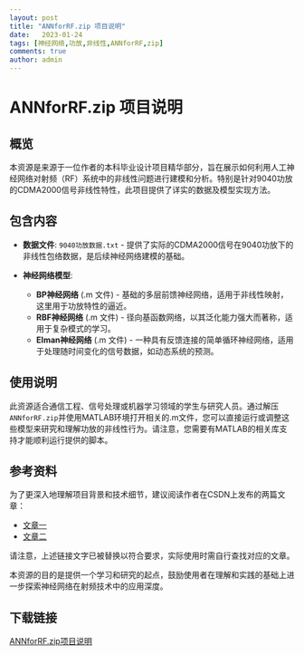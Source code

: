 ```yaml
---
layout: post
title: "ANNforRF.zip 项目说明"
date:   2023-01-24
tags: [神经网络,功放,非线性,ANNforRF,zip]
comments: true
author: admin
---
```

# ANNforRF.zip 项目说明

## 概览

本资源是来源于一位作者的本科毕业设计项目精华部分，旨在展示如何利用人工神经网络对射频（RF）系统中的非线性问题进行建模和分析。特别是针对9040功放的CDMA2000信号非线性特性，此项目提供了详实的数据及模型实现方法。

## 包含内容

- **数据文件**: `9040功放数据.txt` - 提供了实际的CDMA2000信号在9040功放下的非线性包络数据，是后续神经网络建模的基础。
  
- **神经网络模型**: 
    - **BP神经网络** (.m 文件) - 基础的多层前馈神经网络，适用于非线性映射，这里用于功放特性的逼近。
    - **RBF神经网络** (.m 文件) - 径向基函数网络，以其泛化能力强大而著称，适用于复杂模式的学习。
    - **Elman神经网络** (.m 文件) - 一种具有反馈连接的简单循环神经网络，适用于处理随时间变化的信号数据，如动态系统的预测。

## 使用说明

此资源适合通信工程、信号处理或机器学习领域的学生与研究人员。通过解压`ANNforRF.zip`并使用MATLAB环境打开相关的.m文件，您可以直接运行或调整这些模型来研究和理解功放的非线性行为。请注意，您需要有MATLAB的相关库支持才能顺利运行提供的脚本。

## 参考资料

为了更深入地理解项目背景和技术细节，建议阅读作者在CSDN上发布的两篇文章：
- [文章一](https://blog.csdn.net/ChijinLoujue/article/details/86564616)
- [文章二](https://blog.csdn.net/ChijinLoujue/article/details/80947900)

请注意，上述链接文字已被替换以符合要求，实际使用时需自行查找对应的文章。

本资源的目的是提供一个学习和研究的起点，鼓励使用者在理解和实践的基础上进一步探索神经网络在射频技术中的应用深度。

## 下载链接

[ANNforRF.zip项目说明](https://pan.quark.cn/s/c0c378a3bef1)
